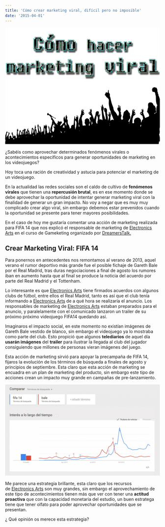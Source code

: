 ```yaml
---
title: 'Cómo crear marketing viral, difícil pero no imposible'
date: '2015-04-01'
---
```


![Cómo hacer marketing viral](images/Marketing-viral.jpg)

¿Sabéis como aprovechar determinados fenómenos virales o acontecimientos específicos para generar oportunidades de marketing en los videojuegos?

Hoy toca una ración de creatividad y astucia para potenciar el marketing de un videojuego.

En la actualidad las redes sociales son el caldo de cultivo de **fenómenos virales** que tienen una **repercusión brutal**, es en ese momento donde se debe aprovechar la oportunidad de intentar generar marketing viral con la finalidad de generar un gran impacto. No voy a negar que es muy muy complicado crear algo viral, sin embargo debemos estar prevenidos cuando la oportunidad se presente para tener mayores posibilidades.

En el caso de hoy me gustaría comentar una acción de marketing realizada para FIFA 14 que nos explicó el responsable de marketing de [Electronics Arts](http://www.ea.com/es/) en el curso de Gameketing organizado por [DreamersTalk.](http://dreamerstalk.es/)

## Crear Marketing Viral: FIFA 14

Para ponernos en antecedentes nos remontamos al verano de 2013, aquel verano el rumor deportivo más grande fue el posible fichaje de Gareth Bale por el Real Madrid, tras duras negociaciones a final de agosto los rumores iban en aumento hasta que al final se produce la noticia del acuerdo por parte del Real Madrid y el Tottenham.

Lo interesante es que [Electronics Arts](http://www.ea.com/es/) tiene firmados acuerdos con algunos clubs de fútbol, entre ellos el Real Madrid, tanto es así que el club tenía informando a [Electronics Arts](http://www.ea.com/es/) de a qué hora se realizaría el anuncio. Los responsables de marketing de [Electronics Arts](http://www.ea.com/es/) estaban preparados para el anuncio, y paralelamente con el comunicado lanzaron un trailer de su próximo próximo videojuego FIFA14 quedando así.

Imaginaros el impacto social, en este momento no existían imágenes de Gareth Bale vestido de blanco, sin embargo el videojuego ya lo mostraba como parte del club. Esto propició que algunos **telediarios** de aquel día **usarán imágenes** del **trailer** para ilustrar la llegada al club del jugador consiguiendo que millones de personas vieran imágenes del juego.

Esta acción de marketing sirvió para apoyar la precampaña de FIFA 14, fijaros la evolución de los términos de búsqueda a finales de agosto y principios de septiembre. Esta claro que esta acción de marketing se encuadra en un plan de marketing del producto, sin embargo este tipo de acciones crean un impacto muy grande en campañas de pre-lanzamiento.

![FIFA y Gareth Bale trends](images/bale-fifa-trends-1024x600.jpg)

Me parece una estrategia brillante, esta claro que los recursos de [Electronics Arts](http://www.ea.com/es/) son muy grandes, sin embargo el aprovechamiento de este tipo de acontecimientos tienen más que ver con tener una **actitud proactiva** que con la capacidad monetaria del estudio, un buen estratega tiene que tener olfato para poder aprovechar oportunidades que se presentan.

¿ Qué opinión os merece esta estrategia?
